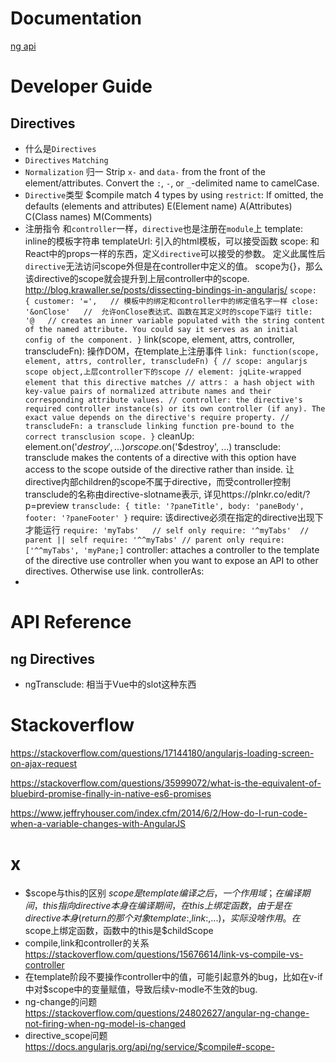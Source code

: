 
# Documentation

[ng api](https://docs.angularjs.org/api)


# Developer Guide

## Directives

- 什么是``Directives``
- ``Directives`` ``Matching``
- ``Normalization`` 归一
    Strip `x-` and `data-` from the front of the element/attributes.
    Convert the `:`, `-`, or `_`-delimited name to camelCase.
- ``Directive``类型
  $compile match 4 types by using `restrict`: If omitted, the defaults (elements and attributes) 
    E(Element name)
    A(Attributes)
    C(Class names)
    M(Comments)
- 注册指令
    和`controller`一样，`directive`也是注册在`module`上
    template: inline的模板字符串
    templateUrl: 引入的html模板，可以接受函数
    scope: 和React中的props一样的东西，定义`directive`可以接受的参数。
        定义此属性后`directive`无法访问scope外但是在controller中定义的值。
        scope为{}，那么该directive的scope就会提升到上层controller中的scope.
        http://blog.krawaller.se/posts/dissecting-bindings-in-angularjs/
        ```
            scope: {
                customer: '=',   // 模板中的绑定和controller中的绑定值名字一样
                close: '&onClose'   //  允许onClose表达式、函数在其定义时的scope下运行
                title: '@   // creates an inner variable populated with the string content of the named attribute. You could say it serves as an initial config of the component.
            }
        ```
    link(scope, element, attrs, controller, transcludeFn): 操作DOM，在template上注册事件
        ```
            link: function(scope, element, attrs, controller, transcludeFn) {
                // scope: angularjs scope object,上层controller下的scope
                // element: jqLite-wrapped element that this directive matches
                // attrs： a hash object with key-value pairs of normalized attribute names and their corresponding attribute values.
                // controller: the directive's required controller instance(s) or its own controller (if any). The exact value depends on the directive's require property.
                // transcludeFn: a transclude linking function pre-bound to the correct transclusion scope.
            }
        ```
    cleanUp: element.on('$destroy', ...) or scope.$on('$destroy', ...)
    transclude: transclude makes the contents of a directive with this option have access to the scope outside of the directive rather than inside. 让directive内部children的scope不属于directive，而受controller控制
        transclude的名称由directive-slotname表示, 详见https://plnkr.co/edit/?p=preview
        ```
            transclude: {
                title: '?paneTitle',
                body: 'paneBody',
                footer: '?paneFooter'
            }
        ```
    require: 该directive必须在指定的directive出现下才能运行
        ```
            require: 'myTabs'   // self only
            require: '^myTabs'  // parent || self
            require: '^^myTabs' // parent only
            require: ['^^myTabs', 'myPane;]
        ```
    controller: attaches a controller to the template of the directive
        use controller when you want to expose an API to other directives. Otherwise use link.
    controllerAs: 
- 
# API Reference

## ng Directives 

- ngTransclude: 相当于Vue中的slot这种东西
# Stackoverflow
https://stackoverflow.com/questions/17144180/angularjs-loading-screen-on-ajax-request

https://stackoverflow.com/questions/35999072/what-is-the-equivalent-of-bluebird-promise-finally-in-native-es6-promises


https://www.jeffryhouser.com/index.cfm/2014/6/2/How-do-I-run-code-when-a-variable-changes-with-AngularJS


# x

- $scope与this的区别
    $scope是template编译之后，一个作用域；在编译期间，this指向directive本身
    在编译期间，在this上绑定函数，由于是在directive本身(return的那个对象{template:,link:,...})，实际没啥作用。
    在$scope上绑定函数，函数中的this是$childScope
- compile,link和controller的关系
    https://stackoverflow.com/questions/15676614/link-vs-compile-vs-controller
- 在template阶段不要操作controller中的值，可能引起意外的bug，比如在v-if中对$scope中的变量赋值，导致后续v-modle不生效的bug.
- ng-change的问题
    https://stackoverflow.com/questions/24802627/angular-ng-change-not-firing-when-ng-model-is-changed
- directive_scope问题
    https://docs.angularjs.org/api/ng/service/$compile#-scope-